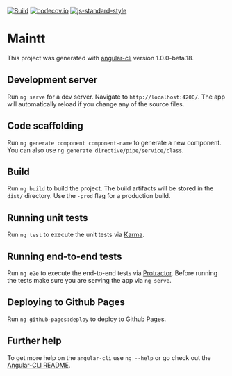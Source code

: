[![Build](https://travis-ci.org/AndelaOSP/maintt-frontend.svg?branch=develop)](https://travis-ci.org/AndelaOSP/maintt-frontend)
[![codecov.io](https://codecov.io/github/AndelaOSP/maintt-frontend/coverage.svg?branch=develop)](https://codecov.io/github/AndelaOSP/maintt-frontend?branch=master)
[![js-standard-style](https://img.shields.io/badge/code%20style-standard-brightgreen.svg)](http://standardjs.com/)
# Maintt

This project was generated with [angular-cli](https://github.com/angular/angular-cli) version 1.0.0-beta.18.

## Development server
Run `ng serve` for a dev server. Navigate to `http://localhost:4200/`. The app will automatically reload if you change any of the source files.

## Code scaffolding

Run `ng generate component component-name` to generate a new component. You can also use `ng generate directive/pipe/service/class`.

## Build

Run `ng build` to build the project. The build artifacts will be stored in the `dist/` directory. Use the `-prod` flag for a production build.

## Running unit tests

Run `ng test` to execute the unit tests via [Karma](https://karma-runner.github.io).

## Running end-to-end tests

Run `ng e2e` to execute the end-to-end tests via [Protractor](http://www.protractortest.org/).
Before running the tests make sure you are serving the app via `ng serve`.

## Deploying to Github Pages

Run `ng github-pages:deploy` to deploy to Github Pages.

## Further help

To get more help on the `angular-cli` use `ng --help` or go check out the [Angular-CLI README](https://github.com/angular/angular-cli/blob/master/README.md).
